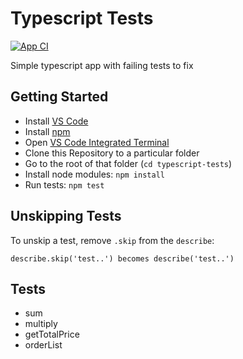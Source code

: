 # Typescript Tests

[![App CI](https://github.com/curtistimson/typescript-tests/actions/workflows/app-ci.yml/badge.svg)](https://github.com/curtistimson/typescript-tests/actions/workflows/app-ci.yml)

Simple typescript app with failing tests to fix

## Getting Started

 - Install [VS Code](https://code.visualstudio.com/)
 - Install [npm](https://docs.npmjs.com/downloading-and-installing-node-js-and-npm)
 - Open [VS Code Integrated Terminal](https://code.visualstudio.com/docs/editor/integrated-terminal)
 - Clone this Repository to a particular folder
 - Go to the root of that folder (`cd typescript-tests`)
 - Install node modules: `npm install`
 - Run tests: `npm test`

## Unskipping Tests

To unskip a test, remove `.skip` from the `describe`:

```
describe.skip('test..') becomes describe('test..') 
```

## Tests

 - sum
 - multiply
 - getTotalPrice
 - orderList

